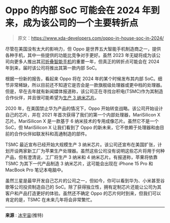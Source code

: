 # Oppo 的内部 SoC 可能会在 2024 年到来，成为该公司的一个主要转折点

> 原文：<https://www.xda-developers.com/oppo-in-house-soc-in-2024/>

尽管在美国没有太大的影响力，但 Oppo 是世界五大智能手机制造商之一，提供各种手机，其中一些提供的功能比竞争对手更好。虽然 2023 年无疑将成为该公司向更多人推出其[可折叠智能手机](https://www.xda-developers.com/oppo-find-n2-hands-on/)的重要一年，但真正的转折点可能会在 2024 年到来，届时该公司将推出其第一款内部 SoC。

根据一份新的报告，看起来 Oppo 将在 2024 年的某个时候发布其内部 SoC。细节非常稀缺，所以目前还不知道它是否会是一款旗舰级处理器或更中档的处理器。但是，早在去年就有新闻媒体报道称，该公司正在寻找台积电(TSMC)作为其制造合作伙伴，并且很可能希望为[生产 3 纳米芯片](https://asia.nikkei.com/Business/Tech/Semiconductors/China-s-Oppo-joins-race-to-develop-own-smartphone-chips)。

2020 年，在美国禁止华为产品的情况下，Oppo 开始转变战略。该公司开始设计自己的芯片，并在 2021 年首次获得了我们的第一个内部处理器，MariSilicon X 芯片。MariSilicon X 是一款基于 6 纳米技术的专用成像芯片。虽然它不是一个 SoC，但 MariSilicon X 让我们看到了 Oppo 的新未来，它不依赖于处理器和由目前的合作伙伴如联发科和高通制造的部件。

TSMC 最近宣布已经开始大规模生产 3 纳米芯片。该公司还宣布在美国扩张，计划开设两家新工厂为苹果生产处理器。虽然这些公司没有说明这些芯片将用于何种产品，但有澄清说，工厂将生产 3 纳米和 4 纳米芯片。有报道称，苹果将依靠 TSMC 为其下一代产品制造 3 纳米芯片，这可能会出现在 iPhone 15 Pro 和 MacBook Pro 笔记本电脑中。

虽然三星是最早开发自己芯片的公司之一，但如今，你可以看到华为、小米甚至谷歌等公司投资制造自己的 SoC。除了获得独立性，拥有定制芯片还能让公司为其客户和产品打造更好的体验。虽然还不确定 Oppo 的芯片何时到来，但我们可以肯定的是，TSMC 在未来几年将会非常繁忙。

* * *

**来源** : [冰宇宙](https://twitter.com/universeice/status/1608682908285546496)(推特)